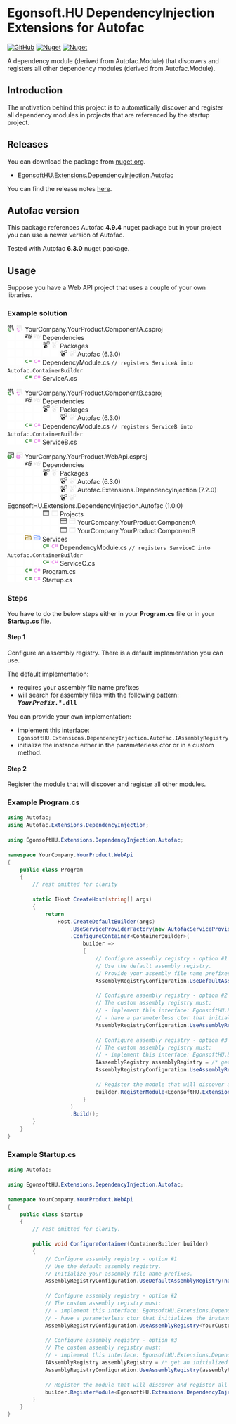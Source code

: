 # Egonsoft.HU DependencyInjection Extensions for Autofac

[![GitHub](https://img.shields.io/github/license/gcsizmadia/EgonsoftHU.Extensions.DependencyInjection.Autofac?label=License)](https://opensource.org/licenses/MIT)
[![Nuget](https://img.shields.io/nuget/v/EgonsoftHU.Extensions.DependencyInjection.Autofac?label=NuGet)](https://www.nuget.org/packages/EgonsoftHU.Extensions.DependencyInjection.Autofac)
[![Nuget](https://img.shields.io/nuget/dt/EgonsoftHU.Extensions.DependencyInjection.Autofac?label=Downloads)](https://www.nuget.org/packages/EgonsoftHU.Extensions.DependencyInjection.Autofac)

A dependency module (derived from Autofac.Module) that discovers and registers all other dependency modules (derived from Autofac.Module).

## Introduction

The motivation behind this project is to automatically discover and register all dependency modules in projects that are referenced by the startup project.

## Releases

You can download the package from [nuget.org](https://www.nuget.org/).
- [EgonsoftHU.Extensions.DependencyInjection.Autofac](https://www.nuget.org/packages/EgonsoftHU.Extensions.DependencyInjection.Autofac)

You can find the release notes [here](https://github.com/gcsizmadia/EgonsoftHU.Extensions.DependencyInjection.Autofac/releases).

## Autofac version

This package references Autofac **4.9.4** nuget package but in your project you can use a newer version of Autofac.

Tested with Autofac **6.3.0** nuget package.

## Usage

Suppose you have a Web API project that uses a couple of your own libraries.

### Example solution

![C# Class Library](images/light/CSClassLibrary.png#gh-light-mode-only "C# Class Library") 
![C# Class Library](images/dark/CSClassLibrary.png#gh-dark-mode-only "C# Class Library") 
YourCompany.YourProduct.ComponentA.csproj\
![Placeholder](images/light/Placeholder.png#gh-light-mode-only) 
![Placeholder](images/dark/Placeholder.png#gh-dark-mode-only) 
![Dependencies](images/light/ReferenceGroup.png#gh-light-mode-only "Dependencies") 
![Dependencies](images/dark/ReferenceGroup.png#gh-dark-mode-only "Dependencies") 
Dependencies\
![Placeholder](images/light/Placeholder.png#gh-light-mode-only) 
![Placeholder](images/dark/Placeholder.png#gh-dark-mode-only) 
![Placeholder](images/light/Placeholder.png#gh-light-mode-only) 
![Placeholder](images/dark/Placeholder.png#gh-dark-mode-only) 
![Packages](images/light/PackageReference.png#gh-light-mode-only "Packages") 
![Packages](images/dark/PackageReference.png#gh-dark-mode-only "Packages") 
Packages\
![Placeholder](images/light/Placeholder.png#gh-light-mode-only) 
![Placeholder](images/dark/Placeholder.png#gh-dark-mode-only) 
![Placeholder](images/light/Placeholder.png#gh-light-mode-only) 
![Placeholder](images/dark/Placeholder.png#gh-dark-mode-only) 
![Placeholder](images/light/Placeholder.png#gh-light-mode-only) 
![Placeholder](images/dark/Placeholder.png#gh-dark-mode-only) 
![Package Reference](images/light/PackageReference.png#gh-light-mode-only "Package Reference") 
![Package Reference](images/dark/PackageReference.png#gh-dark-mode-only "Package Reference") 
Autofac (6.3.0)\
![Placeholder](images/light/Placeholder.png#gh-light-mode-only) 
![Placeholder](images/dark/Placeholder.png#gh-dark-mode-only) 
![C# file](images/light/CSFileNode.png#gh-light-mode-only "C# File") 
![C# file](images/dark/CSFileNode.png#gh-dark-mode-only "C# File") 
DependencyModule.cs `// registers ServiceA into Autofac.ContainerBuilder`\
![Placeholder](images/light/Placeholder.png#gh-light-mode-only) 
![Placeholder](images/dark/Placeholder.png#gh-dark-mode-only) 
![C# file](images/light/CSFileNode.png#gh-light-mode-only "C# File") 
![C# file](images/dark/CSFileNode.png#gh-dark-mode-only "C# File") 
ServiceA.cs

![C# project](images/light/CSClassLibrary.png#gh-light-mode-only "C# Class Library") 
![C# project](images/dark/CSClassLibrary.png#gh-dark-mode-only "C# Class Library") 
YourCompany.YourProduct.ComponentB.csproj\
![Placeholder](images/light/Placeholder.png#gh-light-mode-only) 
![Placeholder](images/dark/Placeholder.png#gh-dark-mode-only) 
![Dependencies](images/light/ReferenceGroup.png#gh-light-mode-only "Dependencies") 
![Dependencies](images/dark/ReferenceGroup.png#gh-dark-mode-only "Dependencies") 
Dependencies\
![Placeholder](images/light/Placeholder.png#gh-light-mode-only) 
![Placeholder](images/dark/Placeholder.png#gh-dark-mode-only) 
![Placeholder](images/light/Placeholder.png#gh-light-mode-only) 
![Placeholder](images/dark/Placeholder.png#gh-dark-mode-only) 
![Packages](images/light/PackageReference.png#gh-light-mode-only "Packages") 
![Packages](images/dark/PackageReference.png#gh-dark-mode-only "Packages") 
Packages\
![Placeholder](images/light/Placeholder.png#gh-light-mode-only) 
![Placeholder](images/dark/Placeholder.png#gh-dark-mode-only) 
![Placeholder](images/light/Placeholder.png#gh-light-mode-only) 
![Placeholder](images/dark/Placeholder.png#gh-dark-mode-only) 
![Placeholder](images/light/Placeholder.png#gh-light-mode-only) 
![Placeholder](images/dark/Placeholder.png#gh-dark-mode-only) 
![Package Reference](images/light/PackageReference.png#gh-light-mode-only "Package Reference") 
![Package Reference](images/dark/PackageReference.png#gh-dark-mode-only "Package Reference") 
Autofac (6.3.0)\
![Placeholder](images/light/Placeholder.png#gh-light-mode-only) 
![Placeholder](images/dark/Placeholder.png#gh-dark-mode-only) 
![C# file](images/light/CSFileNode.png#gh-light-mode-only "C# File") 
![C# file](images/dark/CSFileNode.png#gh-dark-mode-only "C# File") 
DependencyModule.cs `// registers ServiceB into Autofac.ContainerBuilder`\
![Placeholder](images/light/Placeholder.png#gh-light-mode-only) 
![Placeholder](images/dark/Placeholder.png#gh-dark-mode-only) 
![C# file](images/light/CSFileNode.png#gh-light-mode-only "C# File") 
![C# file](images/dark/CSFileNode.png#gh-dark-mode-only "C# File") 
ServiceB.cs

![C# Web Application](images/light/CSWebApplication.png#gh-light-mode-only "C# Web Application") 
![C# Web Application](images/dark/CSWebApplication.png#gh-dark-mode-only "C# Web Application") 
YourCompany.YourProduct.WebApi.csproj\
![Placeholder](images/light/Placeholder.png#gh-light-mode-only) 
![Placeholder](images/dark/Placeholder.png#gh-dark-mode-only) 
![Dependencies](images/light/ReferenceGroup.png#gh-light-mode-only "Dependencies") 
![Dependencies](images/dark/ReferenceGroup.png#gh-dark-mode-only "Dependencies") 
Dependencies\
![Placeholder](images/light/Placeholder.png#gh-light-mode-only) 
![Placeholder](images/dark/Placeholder.png#gh-dark-mode-only) 
![Placeholder](images/light/Placeholder.png#gh-light-mode-only) 
![Placeholder](images/dark/Placeholder.png#gh-dark-mode-only) 
![Packages](images/light/PackageReference.png#gh-light-mode-only "Packages") 
![Packages](images/dark/PackageReference.png#gh-dark-mode-only "Packages") 
Packages\
![Placeholder](images/light/Placeholder.png#gh-light-mode-only) 
![Placeholder](images/dark/Placeholder.png#gh-dark-mode-only) 
![Placeholder](images/light/Placeholder.png#gh-light-mode-only) 
![Placeholder](images/dark/Placeholder.png#gh-dark-mode-only) 
![Placeholder](images/light/Placeholder.png#gh-light-mode-only) 
![Placeholder](images/dark/Placeholder.png#gh-dark-mode-only) 
![Package Reference](images/light/PackageReference.png#gh-light-mode-only "Package Reference") 
![Package Reference](images/dark/PackageReference.png#gh-dark-mode-only "Package Reference") 
Autofac (6.3.0)\
![Placeholder](images/light/Placeholder.png#gh-light-mode-only) 
![Placeholder](images/dark/Placeholder.png#gh-dark-mode-only) 
![Placeholder](images/light/Placeholder.png#gh-light-mode-only) 
![Placeholder](images/dark/Placeholder.png#gh-dark-mode-only) 
![Placeholder](images/light/Placeholder.png#gh-light-mode-only) 
![Placeholder](images/dark/Placeholder.png#gh-dark-mode-only) 
![Package Reference](images/light/PackageReference.png#gh-light-mode-only "Package Reference") 
![Package Reference](images/dark/PackageReference.png#gh-dark-mode-only "Package Reference") 
Autofac.Extensions.DependencyInjection (7.2.0)\
![Placeholder](images/light/Placeholder.png#gh-light-mode-only) 
![Placeholder](images/dark/Placeholder.png#gh-dark-mode-only) 
![Placeholder](images/light/Placeholder.png#gh-light-mode-only) 
![Placeholder](images/dark/Placeholder.png#gh-dark-mode-only) 
![Placeholder](images/light/Placeholder.png#gh-light-mode-only) 
![Placeholder](images/dark/Placeholder.png#gh-dark-mode-only) 
![Package Reference](images/light/PackageReference.png#gh-light-mode-only "Package Reference") 
![Package Reference](images/dark/PackageReference.png#gh-dark-mode-only "Package Reference") 
EgonsoftHU.Extensions.DependencyInjection.Autofac (1.0.0)\
![Placeholder](images/light/Placeholder.png#gh-light-mode-only) 
![Placeholder](images/dark/Placeholder.png#gh-dark-mode-only) 
![Placeholder](images/light/Placeholder.png#gh-light-mode-only) 
![Placeholder](images/dark/Placeholder.png#gh-dark-mode-only) 
![Projects](images/light/Application.png#gh-light-mode-only "Projects") 
![Projects](images/dark/Application.png#gh-dark-mode-only "Projects") 
Projects\
![Placeholder](images/light/Placeholder.png#gh-light-mode-only) 
![Placeholder](images/dark/Placeholder.png#gh-dark-mode-only) 
![Placeholder](images/light/Placeholder.png#gh-light-mode-only) 
![Placeholder](images/dark/Placeholder.png#gh-dark-mode-only) 
![Placeholder](images/light/Placeholder.png#gh-light-mode-only) 
![Placeholder](images/dark/Placeholder.png#gh-dark-mode-only) 
![Project reference](images/light/Application.png#gh-light-mode-only "Project Reference") 
![Project reference](images/dark/Application.png#gh-dark-mode-only "Project Reference") 
YourCompany.YourProduct.ComponentA\
![Placeholder](images/light/Placeholder.png#gh-light-mode-only) 
![Placeholder](images/dark/Placeholder.png#gh-dark-mode-only) 
![Placeholder](images/light/Placeholder.png#gh-light-mode-only) 
![Placeholder](images/dark/Placeholder.png#gh-dark-mode-only) 
![Placeholder](images/light/Placeholder.png#gh-light-mode-only) 
![Placeholder](images/dark/Placeholder.png#gh-dark-mode-only) 
![Project reference](images/light/Application.png#gh-light-mode-only "Project Reference") 
![Project reference](images/dark/Application.png#gh-dark-mode-only "Project Reference") 
YourCompany.YourProduct.ComponentB\
![Placeholder](images/light/Placeholder.png#gh-light-mode-only) 
![Placeholder](images/dark/Placeholder.png#gh-dark-mode-only) 
![Folder](images/light/FolderOpened.png#gh-light-mode-only "Folder") 
![Folder](images/dark/FolderOpened.png#gh-dark-mode-only "Folder") 
Services\
![Placeholder](images/light/Placeholder.png#gh-light-mode-only) 
![Placeholder](images/dark/Placeholder.png#gh-dark-mode-only) 
![Placeholder](images/light/Placeholder.png#gh-light-mode-only) 
![Placeholder](images/dark/Placeholder.png#gh-dark-mode-only) 
![C# file](images/light/CSFileNode.png#gh-light-mode-only "C# File") 
![C# file](images/dark/CSFileNode.png#gh-dark-mode-only "C# File") 
DependencyModule.cs `// registers ServiceC into Autofac.ContainerBuilder`\
![Placeholder](images/light/Placeholder.png#gh-light-mode-only) 
![Placeholder](images/dark/Placeholder.png#gh-dark-mode-only) 
![Placeholder](images/light/Placeholder.png#gh-light-mode-only) 
![Placeholder](images/dark/Placeholder.png#gh-dark-mode-only) 
![C# file](images/light/CSFileNode.png#gh-light-mode-only "C# File") 
![C# file](images/dark/CSFileNode.png#gh-dark-mode-only "C# File") 
ServiceC.cs\
![Placeholder](images/light/Placeholder.png#gh-light-mode-only) 
![Placeholder](images/dark/Placeholder.png#gh-dark-mode-only) 
![C# file](images/light/CSFileNode.png#gh-light-mode-only "C# File") 
![C# file](images/dark/CSFileNode.png#gh-dark-mode-only "C# File") 
Program.cs\
![Placeholder](images/light/Placeholder.png#gh-light-mode-only) 
![Placeholder](images/dark/Placeholder.png#gh-dark-mode-only) 
![C# file](images/light/CSFileNode.png#gh-light-mode-only "C# File") 
![C# file](images/dark/CSFileNode.png#gh-dark-mode-only "C# File") 
Startup.cs

### Steps

You have to do the below steps either in your **Program.cs** file or in your **Startup.cs** file.

#### Step 1

Configure an assembly registry. There is a default implementation you can use.

The default implementation:
- requires your assembly file name prefixes
- will search for assembly files with the following pattern: <span style="font-family: Consolas, 'Courier New', Courier, monospace;">__*YourPrefix*.\*.dll__</span>

You can provide your own implementation:
- implement this interface: `EgonsoftHU.Extensions.DependencyInjection.Autofac.IAssemblyRegistry`
- initialize the instance either in the parameterless ctor or in a custom method.

#### Step 2

Register the module that will discover and register all other modules.

### Example Program.cs

```C#
using Autofac;
using Autofac.Extensions.DependencyInjection;

using EgonsoftHU.Extensions.DependencyInjection.Autofac;

namespace YourCompany.YourProduct.WebApi
{
    public class Program
    {
        // rest omitted for clarity

        static IHost CreateHost(string[] args)
        {
            return
                Host.CreateDefaultBuilder(args)
                    .UseServiceProviderFactory(new AutofacServiceProviderFactory())
                    .ConfigureContainer<ContainerBuilder>(
                        builder =>
                        {
                            // Configure assembly registry - option #1
                            // Use the default assembly registry.
                            // Provide your assembly file name prefixes.
                            AssemblyRegistryConfiguration.UseDefaultAssemblyRegistry(nameof(YourCompany));

                            // Configure assembly registry - option #2
                            // The custom assembly registry must:
                            // - implement this interface: EgonsoftHU.Extensions.DependencyInjection.Autofac.IAssemblyRegistry
                            // - have a parameterless ctor that initializes the instance
                            AssemblyRegistryConfiguration.UseAssemblyRegistry<YourCustomAssemblyRegistry>();

                            // Configure assembly registry - option #3
                            // The custom assembly registry must:
                            // - implement this interface: EgonsoftHU.Extensions.DependencyInjection.Autofac.IAssemblyRegistry
                            IAssemblyRegistry assemblyRegistry = /* get an initialized instance of YourCustomAssemblyRegistry */
                            AssemblyRegistryConfiguration.UseAssemblyRegistry(assemblyRegistry);

                            // Register the module that will discover and register all other modules.
                            builder.RegisterModule<EgonsoftHU.Extensions.DependencyInjection.Autofac.DependencyModule>();
                        }
                    )
                    .Build();
        }
    }
}
```

### Example Startup.cs

```C#
using Autofac;

using EgonsoftHU.Extensions.DependencyInjection.Autofac;

namespace YourCompany.YourProduct.WebApi
{
    public class Startup
    {
        // rest omitted for clarity.

        public void ConfigureContainer(ContainerBuilder builder)
        {
            // Configure assembly registry - option #1
            // Use the default assembly registry.
            // Initialize your assembly file name prefixes.
            AssemblyRegistryConfiguration.UseDefaultAssemblyRegistry(nameof(YourCompany));

            // Configure assembly registry - option #2
            // The custom assembly registry must:
            // - implement this interface: EgonsoftHU.Extensions.DependencyInjection.Autofac.IAssemblyRegistry
            // - have a parameterless ctor that initializes the instance
            AssemblyRegistryConfiguration.UseAssemblyRegistry<YourCustomAssemblyRegistry>();

            // Configure assembly registry - option #3
            // The custom assembly registry must:
            // - implement this interface: EgonsoftHU.Extensions.DependencyInjection.Autofac.IAssemblyRegistry
            IAssemblyRegistry assemblyRegistry = /* get an initialized instance of YourCustomAssemblyRegistry */
            AssemblyRegistryConfiguration.UseAssemblyRegistry(assemblyRegistry);

            // Register the module that will discover and register all other modules.
            builder.RegisterModule<EgonsoftHU.Extensions.DependencyInjection.Autofac.DependencyModule>();
        }
    }
}
```
